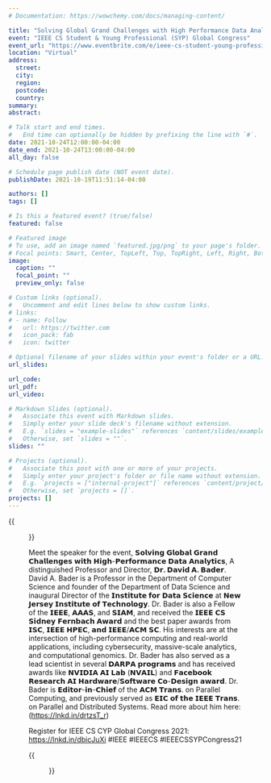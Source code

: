 ```yaml
---
# Documentation: https://wowchemy.com/docs/managing-content/

title: "Solving Global Grand Challenges with High Performance Data Analytics"
event: "IEEE CS Student & Young Professional (SYP) Global Congress"
event_url: "https://www.eventbrite.com/e/ieee-cs-student-young-professional-global-congress-tickets-179593076727"
location: "Virtual"
address:
  street:
  city:
  region:
  postcode:
  country:
summary:
abstract:

# Talk start and end times.
#   End time can optionally be hidden by prefixing the line with `#`.
date: 2021-10-24T12:00:00-04:00
date_end: 2021-10-24T13:00:00-04:00
all_day: false

# Schedule page publish date (NOT event date).
publishDate: 2021-10-19T11:51:14-04:00

authors: []
tags: []

# Is this a featured event? (true/false)
featured: false

# Featured image
# To use, add an image named `featured.jpg/png` to your page's folder. 
# Focal points: Smart, Center, TopLeft, Top, TopRight, Left, Right, BottomLeft, Bottom, BottomRight.
image:
  caption: ""
  focal_point: ""
  preview_only: false

# Custom links (optional).
#   Uncomment and edit lines below to show custom links.
# links:
# - name: Follow
#   url: https://twitter.com
#   icon_pack: fab
#   icon: twitter

# Optional filename of your slides within your event's folder or a URL.
url_slides:

url_code:
url_pdf:
url_video:

# Markdown Slides (optional).
#   Associate this event with Markdown slides.
#   Simply enter your slide deck's filename without extension.
#   E.g. `slides = "example-slides"` references `content/slides/example-slides.md`.
#   Otherwise, set `slides = ""`.
slides: ""

# Projects (optional).
#   Associate this post with one or more of your projects.
#   Simply enter your project's folder or file name without extension.
#   E.g. `projects = ["internal-project"]` references `content/project/deep-learning/index.md`.
#   Otherwise, set `projects = []`.
projects: []
---
```


{{<figure src="IEEE-CS-SYP-Bader.jpg">}}

Meet the speaker for the event, 𝗦𝗼𝗹𝘃𝗶𝗻𝗴 𝗚𝗹𝗼𝗯𝗮𝗹 𝗚𝗿𝗮𝗻𝗱 𝗖𝗵𝗮𝗹𝗹𝗲𝗻𝗴𝗲𝘀 𝘄𝗶𝘁𝗵 𝗛𝗶𝗴𝗵-𝗣𝗲𝗿𝗳𝗼𝗿𝗺𝗮𝗻𝗰𝗲 𝗗𝗮𝘁𝗮 𝗔𝗻𝗮𝗹𝘆𝘁𝗶𝗰𝘀, A distinguished Professor and Director, **𝗗𝗿. 𝗗𝗮𝘃𝗶𝗱 𝗔. 𝗕𝗮𝗱𝗲𝗿**. David A. Bader is a Professor in the Department of Computer Science and founder of the Department of Data Science and inaugural Director of the 𝗜𝗻𝘀𝘁𝗶𝘁𝘂𝘁𝗲 𝗳𝗼𝗿 𝗗𝗮𝘁𝗮 𝗦𝗰𝗶𝗲𝗻𝗰𝗲 at 𝗡𝗲𝘄 𝗝𝗲𝗿𝘀𝗲𝘆 𝗜𝗻𝘀𝘁𝗶𝘁𝘂𝘁𝗲 𝗼𝗳 𝗧𝗲𝗰𝗵𝗻𝗼𝗹𝗼𝗴𝘆. Dr. Bader is also a Fellow of the 𝗜𝗘𝗘𝗘, 𝗔𝗔𝗔𝗦, and 𝗦𝗜𝗔𝗠, and received the 𝗜𝗘𝗘𝗘 𝗖𝗦 𝗦𝗶𝗱𝗻𝗲𝘆 𝗙𝗲𝗿𝗻𝗯𝗮𝗰𝗵 𝗔𝘄𝗮𝗿𝗱 and the best paper awards from 𝗜𝗦𝗖, 𝗜𝗘𝗘𝗘 𝗛𝗣𝗘𝗖, 𝗮𝗻𝗱 𝗜𝗘𝗘𝗘/𝗔𝗖𝗠 𝗦𝗖. His interests are at the intersection of high-performance computing and real-world applications, including cybersecurity, massive-scale analytics, and computational genomics. Dr. Bader has also served as a lead scientist in several 𝗗𝗔𝗥𝗣𝗔 𝗽𝗿𝗼𝗴𝗿𝗮𝗺𝘀 and has received awards like 𝗡𝗩𝗜𝗗𝗜𝗔 𝗔𝗜 𝗟𝗮𝗯 (𝗡𝗩𝗔𝗜𝗟) and 𝗙𝗮𝗰𝗲𝗯𝗼𝗼𝗸 𝗥𝗲𝘀𝗲𝗮𝗿𝗰𝗵 𝗔𝗜 𝗛𝗮𝗿𝗱𝘄𝗮𝗿𝗲/𝗦𝗼𝗳𝘁𝘄𝗮𝗿𝗲 𝗖𝗼-𝗗𝗲𝘀𝗶𝗴𝗻 𝗮𝘄𝗮𝗿𝗱. Dr. Bader is 𝗘𝗱𝗶𝘁𝗼𝗿-𝗶𝗻-𝗖𝗵𝗶𝗲𝗳 of the 𝗔𝗖𝗠 𝗧𝗿𝗮𝗻𝘀. on Parallel Computing, and previously served as 𝗘𝗜𝗖 𝗼𝗳 𝘁𝗵𝗲 𝗜𝗘𝗘𝗘 𝗧𝗿𝗮𝗻𝘀. on Parallel and Distributed Systems. Read more about him here: (https://lnkd.in/drtzsT_r)

Register for IEEE CS CYP Global Congress 2021: https://lnkd.in/dbicJuXi
#IEEE #IEEECS #IEEECSSYPCongress21

{{<figure src="certificate.jpg">}}